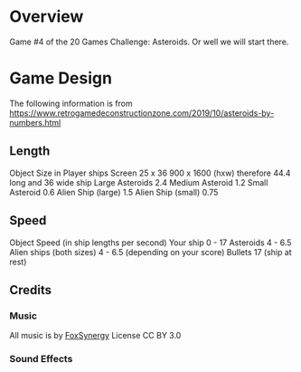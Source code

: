 # Overview
Game #4 of the 20 Games Challenge: Asteroids. Or well we will start there.

# Game Design
The following information is from https://www.retrogamedeconstructionzone.com/2019/10/asteroids-by-numbers.html

## Length
Object              Size in Player ships
Screen	            25 x 36                 900 x 1600 (hxw) therefore 44.4 long and 36 wide ship
Large Asteroids	    2.4
Medium Asteroid	    1.2
Small Asteroid	    0.6
Alien Ship (large)  1.5
Alien Ship (small)  0.75

## Speed
Object	                    Speed (in ship lengths per second)
Your ship	            0 - 17
Asteroids	            4 - 6.5
Alien ships (both sizes)    4 - 6.5 (depending on your score)
Bullets	                    17 (ship at rest)


## Credits
### Music
All music is by [FoxSynergy](https://opengameart.org/users/foxsynerg://opengameart.org/users/foxsynergy)
License CC BY 3.0

### Sound Effects

